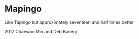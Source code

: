 # Mapingo
Like Tapingo but approximately seventeen and half times better

2017 Chaewon Min and Deb Banerji